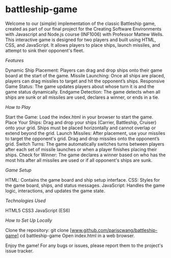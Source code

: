 # battleship-game

Welcome to our (simple) implementation of the classic Battleship game, created as part of our final project for the Creating Software Environments with Javascript and Node.js course (INF1006) with Professor Mattew Wells. This interactive game is designed for two players and built using HTML, CSS, and JavaScript. It allows players to place ships, launch missiles, and attempt to sink their opponent's fleet.

*Features*

Dynamic Ship Placement: Players can drag and drop ships onto their game board at the start of the game.
Missile Launching: Once all ships are placed, players can drag missiles to target and hit the opponent’s ships.
Responsive Game Status: The game updates players about whose turn it is and the game status dynamically.
Endgame Detection: The game detects when all ships are sunk or all missiles are used, declares a winner, or ends in a tie.

*How to Play*

Start the Game: Load the index.html in your browser to start the game.
Place Your Ships: Drag and drop your ships (Carrier, Battleship, Cruiser) onto your grid. Ships must be placed horizontally and cannot overlap or extend beyond the grid.
Launch Missiles: After placement, use your missiles to target the opponent's grid. Drag and drop missiles onto the opponent’s grid.
Switch Turns: The game automatically switches turns between players after each set of missile launches or when a player finishes placing their ships.
Check for Winner: The game declares a winner based on who has the most hits after all missiles are used or if all opponent's ships are sunk.

*Game Setup*

HTML: Contains the game board and ship setup interface.
CSS: Styles for the game board, ships, and status messages.
JavaScript: Handles the game logic, interactions, and updates the game state.

*Technologies Used*

HTML5
CSS3
JavaScript (ES6)

*How to Set Up Locally*

Clone the repository: git clone [www.github.com/pariscwang/battleship-game]
cd battleship-game
Open index.html in a web browser.

Enjoy the game! For any bugs or issues, please report them to the project's issue tracker.

